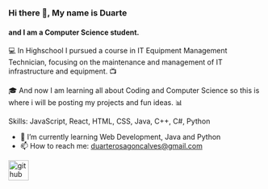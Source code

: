 ### Hi there 👋, My name is Duarte
#### and I am a Computer Science student.

💻 In Highschool I pursued a course in IT Equipment Management Technician, focusing on the maintenance and management of IT infrastructure and equipment. 📺

🎓 And now I am learning all about Coding and Computer Science so this is where i will be posting my projects and fun ideas. 📊

Skills:  JavaScript, React, HTML, CSS, Java, C++, C#, Python

- 🌱 I’m currently learning Web Development, Java and Python 
- 📫 How to reach me: duarterosagoncalves@gmail.com 



[<img src='https://cdn.jsdelivr.net/npm/simple-icons@3.0.1/icons/github.svg' alt='github' height='40'>](https://github.com/DuarteRG)  


